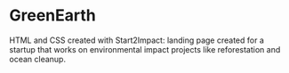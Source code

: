 # GreenEarth
HTML and CSS created with Start2Impact: landing page created for a startup that works on environmental impact projects like reforestation and ocean cleanup.

